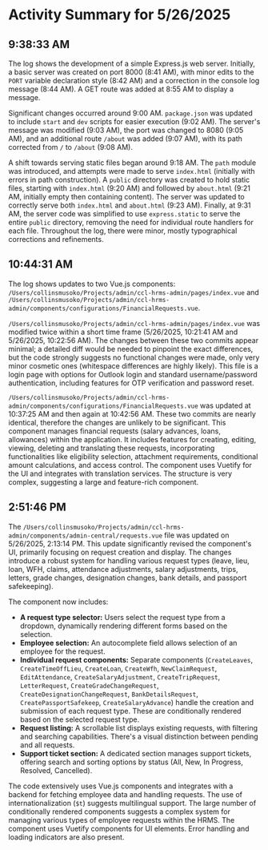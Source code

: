 # Activity Summary for 5/26/2025

## 9:38:33 AM
The log shows the development of a simple Express.js web server.  Initially, a basic server was created on port 8000 (8:41 AM), with minor edits to the `PORT` variable declaration style (8:42 AM) and a correction in the console log message (8:44 AM).  A GET route was added at 8:55 AM to display a message.

Significant changes occurred around 9:00 AM.  `package.json` was updated to include `start` and `dev` scripts for easier execution (9:02 AM). The server's message was modified (9:03 AM), the port was changed to 8080 (9:05 AM), and an additional route `/about` was added (9:07 AM), with its path corrected from `/` to `/about` (9:08 AM).

A shift towards serving static files began around 9:18 AM.  The `path` module was introduced, and attempts were made to serve `index.html` (initially with errors in path construction).  A `public` directory was created to hold static files, starting with `index.html` (9:20 AM) and followed by `about.html` (9:21 AM, initially empty then containing content). The server was updated to correctly serve both `index.html` and `about.html`  (9:23 AM). Finally, at 9:31 AM, the server code was simplified to use `express.static` to serve the entire `public` directory, removing the need for individual route handlers for each file.  Throughout the log, there were minor, mostly typographical corrections and refinements.


## 10:44:31 AM
The log shows updates to two Vue.js components: `/Users/collinsmusoko/Projects/admin/ccl-hrms-admin/pages/index.vue` and `/Users/collinsmusoko/Projects/admin/ccl-hrms-admin/components/configurations/FinancialRequests.vue`.

`/Users/collinsmusoko/Projects/admin/ccl-hrms-admin/pages/index.vue` was modified twice within a short time frame (5/26/2025, 10:21:41 AM and 5/26/2025, 10:22:56 AM).  The changes between these two commits appear minimal; a detailed diff would be needed to pinpoint the exact differences, but the code strongly suggests no functional changes were made, only very minor cosmetic ones (whitespace differences are highly likely). This file is a login page with options for Outlook login and standard username/password authentication, including features for OTP verification and password reset.

`/Users/collinsmusoko/Projects/admin/ccl-hrms-admin/components/configurations/FinancialRequests.vue` was updated at 10:37:25 AM and then again at 10:42:56 AM.  These two commits are nearly identical, therefore the changes are unlikely to be significant. This component manages financial requests (salary advances, loans, allowances) within the application.  It includes features for creating, editing, viewing, deleting and translating these requests, incorporating functionalities like eligibility selection, attachment requirements, conditional amount calculations, and access control.  The component uses Vuetify for the UI and integrates with translation services. The structure is very complex, suggesting a large and feature-rich component.


## 2:51:46 PM
The `/Users/collinsmusoko/Projects/admin/ccl-hrms-admin/components/admin-central/requests.vue` file was updated on 5/26/2025, 2:13:14 PM.  This update significantly revised the component's UI, primarily focusing on request creation and display.  The changes introduce a robust system for handling various request types (leave, lieu, loan, WFH, claims, attendance adjustments, salary adjustments, trips, letters, grade changes, designation changes, bank details, and passport safekeeping).

The component now includes:

* **A request type selector:**  Users select the request type from a dropdown, dynamically rendering different forms based on the selection.
* **Employee selection:** An autocomplete field allows selection of an employee for the request.
* **Individual request components:**  Separate components (`CreateLeaves`, `CreateTimeOffLieu`, `CreateLoan`, `CreateWfh`, `NewClaimRequest`, `EditAttendance`, `CreateSalaryAdjustment`, `CreateTripRequest`, `LetterRequest`, `CreateGradeChangeRequest`, `CreateDesignationChangeRequest`, `BankDetailsRequest`, `CreatePassportSafekeep`, `CreateSalaryAdvance`) handle the creation and submission of each request type.  These are conditionally rendered based on the selected request type.
* **Request listing:** A scrollable list displays existing requests, with filtering and searching capabilities.  There's a visual distinction between pending and all requests.
* **Support ticket section:**  A dedicated section manages support tickets, offering search and sorting options by status (All, New, In Progress, Resolved, Cancelled).

The code extensively uses Vue.js components and integrates with a backend for fetching employee data and handling requests. The use of internationalization (`$t`) suggests multilingual support.  The large number of conditionally rendered components suggests a complex system for managing various types of employee requests within the HRMS.  The component uses Vuetify components for UI elements.  Error handling and loading indicators are also present.
